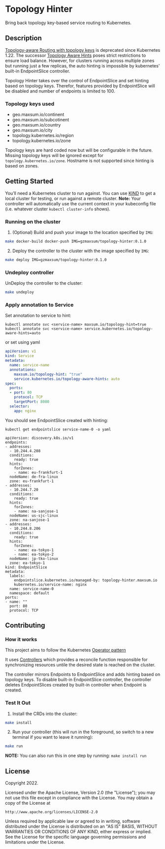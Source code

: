 # Topology Hinter

Bring back topology key-based service routing to Kubernetes.

## Description

[Topology-aware  Routing with topology keys](https://kubernetes.io/docs/concepts/services-networking/service-topology/) is deprecated since Kubernetes 1.22. The successor [Topology Aware Hints](https://kubernetes.io/docs/concepts/services-networking/topology-aware-hints/) poses strict restrictions to ensure load balance. However, for clusters running across multiple zones but running just a few replicas, the auto hinting is impossible by kubernetes' built-in EndpointSlice controller.

Topology Hinter takes over the control of EndpointSlice and set hinting based on topology keys. Therefor, features provided by EndpointSlice will be disabled and number of endpoints is limited to 100.

### Topology keys used

- geo.maxsum.io/continent
- geo.maxsum.io/subcotinent
- geo.maxsum.io/country
- geo.maxsum.io/city
- topology.kubernetes.io/region
- topology.kubernetes.io/zone

Topology keys are hard coded now but will be configurable in the future. Missing topology keys will be ignored except for `topology.kubernetes.io/zone`. Hostname is not supported since hinting is based on zones.

## Getting Started

You’ll need a Kubernetes cluster to run against. You can use [KIND](https://sigs.k8s.io/kind) to get a local cluster for testing, or run against a remote cluster.
**Note:** Your controller will automatically use the current context in your kubeconfig file (i.e. whatever cluster `kubectl cluster-info` shows).

### Running on the cluster

1. (Optional) Build and push your image to the location specified by `IMG`:

```sh
make docker-build docker-push IMG=gzmaxsum/topology-hinter:0.1.0
```

2. Deploy the controller to the cluster with the image specified by `IMG`:

```sh
make deploy IMG=gzmaxsum/topology-hinter:0.1.0
```

### Undeploy controller

UnDeploy the controller to the cluster:

```sh
make undeploy
```

### Apply annotation to Service

Set annotation to service to hint:

```
kubectl annotate svc <service-name> maxsum.io/topology-hint=true
kubectl annotate svc <service-name> service.kubernetes.io/topology-aware-hints=auto
```

or set using yaml

```yaml
apiVersion: v1
kind: Service
metadata:
  name: service-name
  annotations:
    maxsum.io/topology-hint: "true"
    service.kubernetes.io/topology-aware-hints: auto
spec:
  ports:
  - port: 80
    protocol: TCP
    targetPort: 8080
  selector:
    app: nginx
```

You should see EndpointSlice created with hinting:

```
kubectl get endpointslice service-name-0 -o yaml

```

```
apiVersion: discovery.k8s.io/v1
endpoints:
- addresses:
  - 10.244.4.208
  conditions:
    ready: true
  hints:
    forZones:
    - name: eu-frankfurt-1
  nodeName: de-fra-linux
  zone: eu-frankfurt-1
- addresses:
  - 10.244.7.20
  conditions:
    ready: true
  hints:
    forZones:
    - name: na-sanjose-1
  nodeName: us-sjc-linux
  zone: na-sanjose-1
- addresses:
  - 10.244.8.206
  conditions:
    ready: true
  hints:
    forZones:
    - name: ea-tokyo-1
    - name: ea-tokyo-2
  nodeName: jp-tko-linux
  zone: ea-tokyo-1
kind: EndpointSlice
metadata:
  labels:
    endpointslice.kubernetes.io/managed-by: topology-hinter.maxsum.io
    kubernetes.io/service-name: nginx
  name: service-name-0
  namespace: default
ports:
- name: ""
  port: 80
  protocol: TCP
```

## Contributing

### How it works

This project aims to follow the Kubernetes [Operator pattern](https://kubernetes.io/docs/concepts/extend-kubernetes/operator/)

It uses [Controllers](https://kubernetes.io/docs/concepts/architecture/controller/)
which provides a reconcile function responsible for synchronizing resources untile the desired state is reached on the cluster.

The controller mirrors Endpoints to EndpointSlice and adds hinting based on topology keys. To disable built-in EndpointSlice controller, the controller deletes EndpointSlices created by built-in controller when Endpoint is created.

### Test It Out

1. Install the CRDs into the cluster:

```sh
make install
```

2. Run your controller (this will run in the foreground, so switch to a new terminal if you want to leave it running):

```sh
make run
```

**NOTE:** You can also run this in one step by running: `make install run`

## License

Copyright 2022.

Licensed under the Apache License, Version 2.0 (the "License");
you may not use this file except in compliance with the License.
You may obtain a copy of the License at

    http://www.apache.org/licenses/LICENSE-2.0

Unless required by applicable law or agreed to in writing, software
distributed under the License is distributed on an "AS IS" BASIS,
WITHOUT WARRANTIES OR CONDITIONS OF ANY KIND, either express or implied.
See the License for the specific language governing permissions and
limitations under the License.
